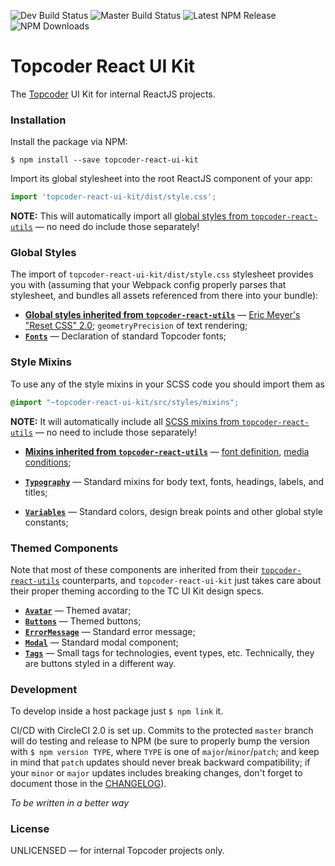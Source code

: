 ![Dev Build Status](https://img.shields.io/circleci/project/github/topcoder-platform/topcoder-react-ui-kit/develop.svg?label=develop)
![Master Build Status](https://img.shields.io/circleci/project/github/topcoder-platform/topcoder-react-ui-kit/master.svg?label=master)
![Latest NPM Release](https://img.shields.io/npm/v/topcoder-react-ui-kit.svg)
![NPM Downloads](https://img.shields.io/npm/dm/topcoder-react-ui-kit.svg)

# Topcoder React UI Kit

The [Topcoder](https://www.topcoder.com) UI Kit for internal ReactJS projects.

### Installation
Install the package via NPM:
```
$ npm install --save topcoder-react-ui-kit
```

Import its global stylesheet into the root ReactJS component of your app:
```jsx
import 'topcoder-react-ui-kit/dist/style.css';
```
**NOTE:** This will automatically import all
[global styles from `topcoder-react-utils`](https://github.com/topcoder-platform/topcoder-react-utils/blob/master/docs/global-styles.md)
&mdash; no need do include those separately!

### Global Styles
The import of `topcoder-react-ui-kit/dist/style.css` stylesheet provides you with
(assuming that your Webpack config properly parses that stylesheet, and bundles
all assets referenced from there into your bundle):
- [**Global styles inherited from `topcoder-react-utils`**](https://github.com/topcoder-platform/topcoder-react-utils/blob/HEAD/docs/global-styles.md)
&mdash;
[Eric Meyer's "Reset CSS" 2.0](https://meyerweb.com/eric/tools/css/reset/);
`geometryPrecision` of text rendering;
- [**`Fonts`**](docs/fonts.md) &mdash; Declaration of standard Topcoder fonts;

### Style Mixins
To use any of the style mixins in your SCSS code you should import them as
```scss
@import "~topcoder-react-ui-kit/src/styles/mixins";
```
**NOTE:** It will automatically include all
[SCSS mixins from `topcoder-react-utils`](https://github.com/topcoder-platform/topcoder-react-utils/blob/master/docs/scss-mixins.md)
&mdash; no need to include those separately!

- [**Mixins inherited from `topcoder-react-utils`**](https://github.com/topcoder-platform/topcoder-react-utils/blob/HEAD/docs/scss-mixins.md)
&mdash;
[font definition](https://github.com/topcoder-platform/topcoder-react-utils/blob/HEAD/docs/scss-mixins.md#font-mixins),
[media conditions](https://github.com/topcoder-platform/topcoder-react-utils/blob/HEAD/docs/scss-mixins.md#media-mixins);

- [**`Typography`**](docs/typography-mixins.md) &mdash; Standard mixins for
  body text, fonts, headings, labels, and titles;

- [**`Variables`**](docs/variables.md) &mdash; Standard colors, design break
  points and other global style constants;

### Themed Components
Note that most of these components are inherited from their
[`topcoder-react-utils`](https://www.npmjs.com/package/topcoder-react-utils)
counterparts, and `topcoder-react-ui-kit` just takes care about their proper
theming according to the TC UI Kit design specs.

- [**`Avatar`**](docs/avatar.md) &mdash; Themed avatar;
- [**`Buttons`**](docs/buttons.md) &mdash; Themed buttons;
- [**`ErrorMessage`**](docs/ErrorMessage.md) &mdash; Standard error message;
- [**`Modal`**](docs/Modal.md) &mdash; Standard modal component;
- [**`Tags`**](docs/tags.md) &mdash; Small tags for technologies, event types,
  etc. Technically, they are buttons styled in a different way.

### Development
To develop inside a host package just `$ npm link` it.

CI/CD with CircleCI 2.0 is set up. Commits to the protected `master` branch will
do testing and release to NPM (be sure to properly bump the version with
`$ npm version TYPE`, where `TYPE` is one of `major`/`minor`/`patch`; and
keep in mind that `patch` updates should never break backward compatibility;
if your `minor` or `major` updates includes breaking changes, don't forget
to document those in the [CHANGELOG](CHANGELOG.md)).

*To be written in a better way*

### License
UNLICENSED &mdash; for internal Topcoder projects only.
